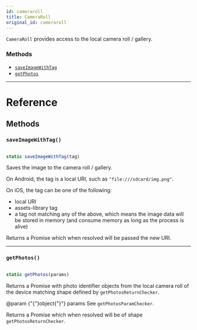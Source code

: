 ```yaml
---
id: cameraroll
title: CameraRoll
original_id: cameraroll
---
```


`CameraRoll` provides access to the local camera roll / gallery.

### Methods

- [`saveImageWithTag`](cameraroll.md#saveimagewithtag)
- [`getPhotos`](cameraroll.md#getphotos)

---

# Reference

## Methods

### `saveImageWithTag()`

```jsx

static saveImageWithTag(tag)

```

Saves the image to the camera roll / gallery.

On Android, the tag is a local URI, such as `"file:///sdcard/img.png"`.

On iOS, the tag can be one of the following:

- local URI
- assets-library tag
- a tag not matching any of the above, which means the image data will be stored in memory (and consume memory as long as the process is alive)

Returns a Promise which when resolved will be passed the new URI.

---

### `getPhotos()`

```jsx

static getPhotos(params)

```

Returns a Promise with photo identifier objects from the local camera roll of the device matching shape defined by `getPhotosReturnChecker`.

@param {"{"}object{"}"} params See `getPhotosParamChecker`.

Returns a Promise which when resolved will be of shape `getPhotosReturnChecker`.
